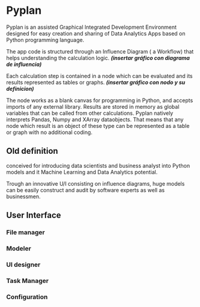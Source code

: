 # Pyplan
Pyplan is an assisted Graphical Integrated Development Environment designed for easy creation and sharing of Data Analytics Apps based on Python programming language.

The app code is structured through an Influence Diagram ( a Workflow) that helps understanding the calculation logic.
***(insertar gráfico con diagrama de influencia)***

Each calculation step is contained in a node which can be evaluated and its results represented as tables or graphs. 
***(insertar gráfico con nodo y su definicion)***

The node works as a blank canvas for programming in Python, and accepts imports of any external library. Results are stored in memory as global variables that can be called from other calculations.
Pyplan natively interprets Pandas, Numpy and XArray dataobjects. That means that any node which result is an object of these type can be represented as a table or graph with no additional coding.


## Old definition
conceived for introducing data scientists and business analyst into Python models and it Machine Learning and Data Analytics potential.

Trough an innovative U/I consisting on influence diagrams, huge models can be easily construct and audit by software experts as well as businessmen.




## User Interface
### File manager
### Modeler
### UI designer
### Task Manager
### Configuration








<!--stackedit_data:
eyJoaXN0b3J5IjpbLTEyMzkxNzAyMjEsLTEyNTcxOTgyOTksND
c2NjYzNjA1LC0xOTk2MzMyMDcsLTk0Mjk3NDM5MSwtMTcyMzYz
OTQ5NiwtNjQzNzA0MDM3LDcwMTMxNjIzNCwxMjk3NzE0NjA4LC
0yMTA0ODI3Nzk1LC0xMjU3MTk4Mjk5LDE5NjEyNzY3MTgsLTEz
NTEzODA5NzIsMTQzNzA1NjM4Myw0MTk4NDM4NzgsMTAwMjczNT
IyNSwtMTY0MDIyODQwOSwxMjQxMzIxNTkwLDE1MjM2NjU1NTMs
MjAxMTY2NDQ0MV19
-->